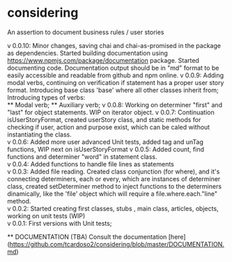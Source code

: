 # considering
An assertion to document business rules / user stories

v 0.0.10: Minor changes, saving chai and chai-as-promised in the package as dependencies. Started building documentation using https://www.npmjs.com/package/documentation package. Started documenting code. Documentation output should be in "md" format to be easily accessible and readable from github and npm online.
v 0.0.9:  Adding modal verbs, continuing on verification if statement has a proper user story format. Introducing base class 'base' where all other classes inherit from; Introducing types of verbs:  
** Modal verb;
** Auxiliary verb; 
v 0.0.8:  Working on determiner "first" and "last" for object statements. WIP on iterator object.
v 0.0.7:  Continuation isUserStoryFormat, created userStory class, and static methods for checking if user, action and purpose exist, which can be caled without instantiating the class.  
v 0.0.6:  Added more user advanced Unit tests, added tag and unTag functions, WIP next on isUserStoryFormat 
v 0.0.5:  Added count, find functions and determiner "word" in statement class.  
v 0.0.4:  Added functions to handle file lines as statements  
v 0.0.3:  Added file reading. Created class conjunction (for where), and it's connecting determiners, each or every, which are instances of determiner class, created setDeterminer method to inject functions to the  determiners dinamically, like the 'file' object which will require a file.where.each."line" method.  
v 0.0.2:  Started creating first classes, stubs , main class, articles, objects, working on unit tests (WIP)  
v 0.0.1:  First versions with Unit tests;  

** DOCUMENTATION (TBA)
Consult the documentation [here] (https://github.com/tcardoso2/considering/blob/master/DOCUMENTATION.md)
